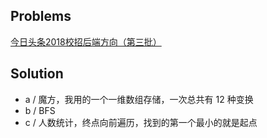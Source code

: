 ## Problems

[今日头条2018校招后端方向（第三批）](https://www.nowcoder.com/test/8537140/summary)

## Solution

- a / 魔方，我用的一个一维数组存储，一次总共有 12 种变换
- b / BFS
- c / 人数统计，终点向前遍历，找到的第一个最小的就是起点